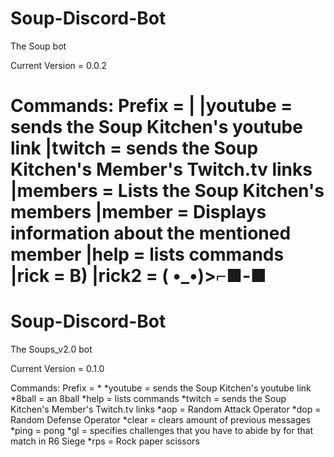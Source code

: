 # Soup-Discord-Bot
The Soup bot

Current Version = 0.0.2

Commands:
Prefix = |
|youtube = sends the Soup Kitchen's youtube link
|twitch = sends the Soup Kitchen's Member's Twitch.tv links
|members = Lists the Soup Kitchen's members
|member <soups name in lowercase letters> = Displays information about the mentioned member
|help = lists commands
|rick = B)
|rick2 = ( •_•)>⌐■-■
=========================
# Soup-Discord-Bot
The Soups_v2.0 bot

Current Version = 0.1.0

Commands:
Prefix = *
*youtube = sends the Soup Kitchen's youtube link
*8ball = an 8ball
*help = lists commands
*twitch = sends the Soup Kitchen's Member's Twitch.tv links
*aop = Random Attack Operator
*dop = Random Defense Operator
*clear <number> = clears <number> amount of previous messages
*ping = pong
*gl = specifies challenges that you have to abide by for that match in R6 Siege
*rps = Rock paper scissors
